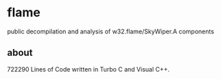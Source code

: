 # flame
public decompilation and analysis of w32.flame/SkyWiper.A components

## about

722290 Lines of Code written in Turbo C and Visual C++. 
